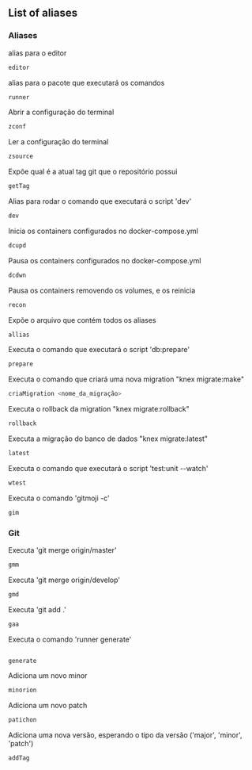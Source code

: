 ## List of aliases

### Aliases

alias para o editor
```sh
editor
```

alias para o pacote que executará os comandos
```sh
runner
```

Abrir a configuração do terminal
```sh
zconf
```
Ler a configuração do terminal
```sh
zsource
```

Expõe qual é a atual tag git que o repositório possui
```sh
getTag
```

Alias para rodar o comando que executará o script 'dev'
```sh
dev
```

Inicia os containers configurados no docker-compose.yml
```sh
dcupd
```

Pausa os containers configurados no docker-compose.yml
```sh
dcdwn
```

Pausa os containers removendo os volumes, e os reinicia
```sh
recon
```

Expõe o arquivo que contém todos os aliases
```sh
allias
```

Executa o comando que executará o script 'db:prepare'
```sh
prepare
```

Executa o comando que criará uma nova migration "knex migrate:make"
```sh
criaMigration <nome_da_migração>
```

Executa o rollback da migration "knex migrate:rollback"
```sh
rollback
```

Executa a migração do banco de dados "knex migrate:latest"
```sh
latest
```
Executa o comando que executará o script 'test:unit --watch'
```sh
wtest
```
Executa o comando 'gitmoji -c'
```sh
gim
```

### Git
Executa 'git merge origin/master'
```sh
gmm
```

Executa 'git merge origin/develop'
```sh
gmd
```
Executa 'git add .'
```sh
gaa
```


Executa o comando 'runner generate'
```sh

generate
```

Adiciona um novo minor
```sh
minorion
```

Adiciona um novo patch
```sh
patichon
```

Adiciona uma nova versão, esperando o tipo da versão ('major', 'minor', 'patch')
```sh
addTag
```